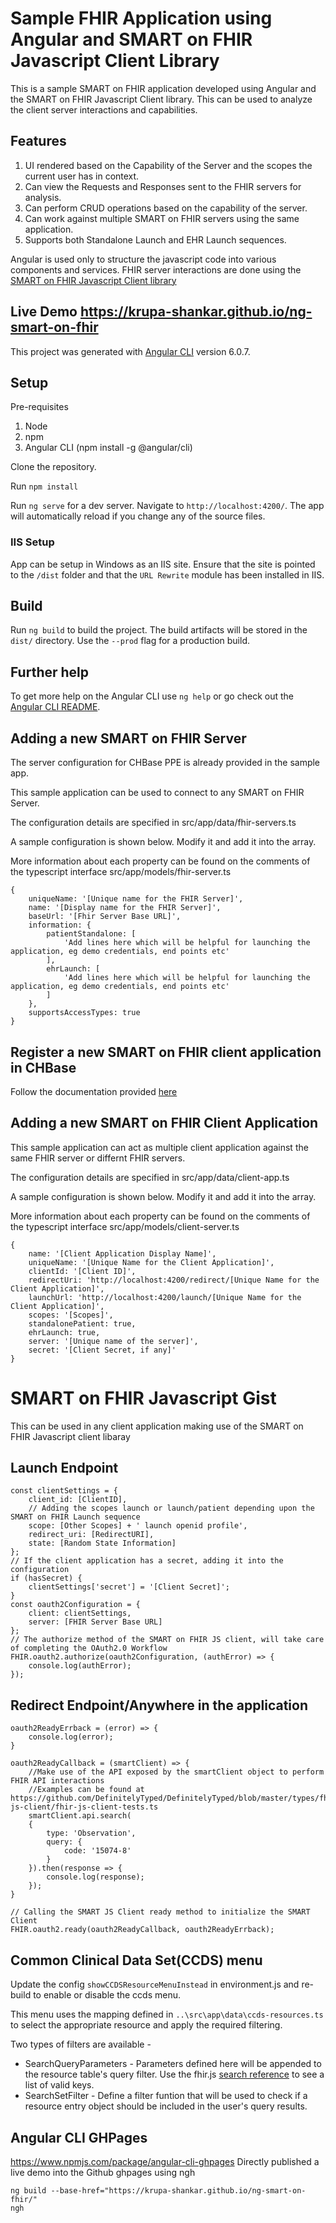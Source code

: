 # Sample FHIR Application using Angular and SMART on FHIR Javascript Client Library

This is a sample SMART on FHIR application developed using Angular and the SMART on FHIR Javascript Client library. This can be used to analyze the client server interactions and capabilities.

## Features
1. UI rendered based on the Capability of the Server and the scopes the current user has in context.
2. Can view the Requests and Responses sent to the FHIR servers for analysis.
3. Can perform CRUD operations based on the capability of the server.
4. Can work against multiple SMART on FHIR servers using the same application.
5. Supports both Standalone Launch and EHR Launch sequences.

Angular is used only to structure the javascript code into various components and services. FHIR server interactions are done using the [SMART on FHIR Javascript Client library](https://github.com/smart-on-fhir/client-js)

## Live Demo https://krupa-shankar.github.io/ng-smart-on-fhir

This project was generated with [Angular CLI](https://github.com/angular/angular-cli) version 6.0.7.

## Setup

Pre-requisites
1. Node
2. npm
3. Angular CLI (npm install -g @angular/cli)

Clone the repository.

Run `npm install`

Run `ng serve` for a dev server. Navigate to `http://localhost:4200/`. The app will automatically reload if you change any of the source files.

### IIS Setup

App can be setup in Windows as an IIS site. Ensure that the site is pointed to the `/dist` folder and that the `URL Rewrite` module has been installed in IIS.

## Build

Run `ng build` to build the project. The build artifacts will be stored in the `dist/` directory. Use the `--prod` flag for a production build.

## Further help

To get more help on the Angular CLI use `ng help` or go check out the [Angular CLI README](https://github.com/angular/angular-cli/blob/master/README.md).

## Adding a new SMART on FHIR Server
The server configuration for CHBase PPE is already provided in the sample app.

This sample application can be used to connect to any SMART on FHIR Server. 

The configuration details are specified in src/app/data/fhir-servers.ts

A sample configuration is shown below. Modify it and add it into the array. 

More information about each property can be found on the comments of the typescript interface src/app/models/fhir-server.ts

    {
        uniqueName: '[Unique name for the FHIR Server]',
        name: '[Display name for the FHIR Server]',
        baseUrl: '[Fhir Server Base URL]',
        information: {
            patientStandalone: [
                'Add lines here which will be helpful for launching the application, eg demo credentials, end points etc'
            ],
            ehrLaunch: [
                'Add lines here which will be helpful for launching the application, eg demo credentials, end points etc'
            ]
        },
        supportsAccessTypes: true
    }



## Register a new SMART on FHIR client application in CHBase
Follow the documentation provided [here](
https://developer.chbase.com/FHIR/BuildApplication?viewname=register)

## Adding a new SMART on FHIR Client Application
This sample application can act as multiple client application against the same FHIR server or differnt FHIR servers. 

The configuration details are specified in src/app/data/client-app.ts 

A sample configuration is shown below. Modify it and add it into the array. 

More information about each property can be found on the comments of the typescript interface src/app/models/client-server.ts


    {
        name: '[Client Application Display Name]',
        uniqueName: '[Unique Name for the Client Application]',
        clientId: '[Client ID]',
        redirectUri: 'http://localhost:4200/redirect/[Unique Name for the Client Application]',
        launchUrl: 'http://localhost:4200/launch/[Unique Name for the Client Application]',
        scopes: '[Scopes]',
        standalonePatient: true,
        ehrLaunch: true,
        server: '[Unique name of the server]',
        secret: '[Client Secret, if any]'
    }


# SMART on FHIR Javascript Gist
This can be used in any client application making use of the SMART on FHIR Javascript client libaray

## Launch Endpoint

    const clientSettings = {
        client_id: [ClientID],
        // Adding the scopes launch or launch/patient depending upon the SMART on FHIR Launch sequence
        scope: [Other Scopes] + ' launch openid profile',
        redirect_uri: [RedirectURI],
        state: [Random State Information]
    };
    // If the client application has a secret, adding it into the configuration
    if (hasSecret) {
        clientSettings['secret'] = '[Client Secret]';
    }
    const oauth2Configuration = {
        client: clientSettings,
        server: [FHIR Server Base URL]
    };
    // The authorize method of the SMART on FHIR JS client, will take care of completing the OAuth2.0 Workflow
    FHIR.oauth2.authorize(oauth2Configuration, (authError) => {
        console.log(authError);
    });

## Redirect Endpoint/Anywhere in the application

    oauth2ReadyErrback = (error) => {
        console.log(error);
    }

    oauth2ReadyCallback = (smartClient) => {
        //Make use of the API exposed by the smartClient object to perform FHIR API interactions
        //Examples can be found at https://github.com/DefinitelyTyped/DefinitelyTyped/blob/master/types/fhir-js-client/fhir-js-client-tests.ts
        smartClient.api.search(
        {
            type: 'Observation',
            query: {
                code: '15074-8'
            }
        }).then(response => {
            console.log(response);
        });
    }
    
    // Calling the SMART JS Client ready method to initialize the SMART Client
    FHIR.oauth2.ready(oauth2ReadyCallback, oauth2ReadyErrback);

## Common Clinical Data Set(CCDS) menu

Update the config `showCCDSResourceMenuInstead` in environment.js and re-build to enable or disable the ccds menu.

This menu uses the mapping defined in `..\src\app\data\ccds-resources.ts` to select the appropriate resource and apply the required filtering.

Two types of filters are available - 

* SearchQueryParameters - Parameters defined here will be appended to the resource table's query filter. Use the fhir.js [search reference](https://github.com/FHIR/fhir.js/blob/master/README.md#search) to see a list of valid keys.
* SearchSetFilter - Define a filter funtion that will be used to check if a resource entry object should be included in the user's query results.


## Angular CLI GHPages
https://www.npmjs.com/package/angular-cli-ghpages
Directly published a live demo into the Github ghpages using ngh

    ng build --base-href="https://krupa-shankar.github.io/ng-smart-on-fhir/"
    ngh
